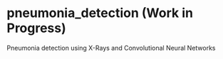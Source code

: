 # pneumonia_detection (Work in Progress)
Pneumonia detection using X-Rays and Convolutional Neural Networks
